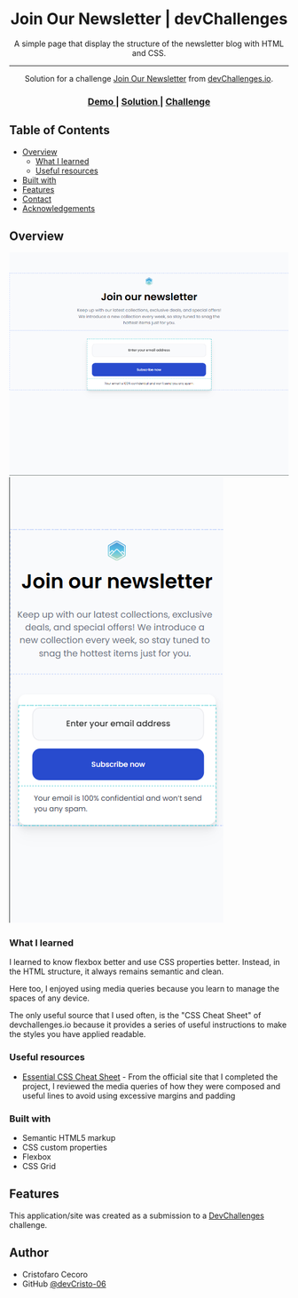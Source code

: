 <!-- Please update value in the {}  -->

<h1 align="center">Join Our Newsletter | devChallenges</h1>

<div align="center">
A simple page that display the structure of the newsletter blog with HTML and CSS.
<hr>

Solution for a challenge <a href="https://devchallenges.io/challenge/join-our-newsletter" target="_blank">Join Our Newsletter</a> from <a href="http://devchallenges.io" target="_blank">devChallenges.io</a>.

</div>

<div align="center">
  <h3>
    <a href="https://devcristo-06.github.io/join-newsletter/">
      Demo
    </a>
    <span> | </span>
    <a href="https://devchallenges.io/learn/2-responsive-web/css-essential-cheat-sheet">
      Solution
    </a>
    <span> | </span>
    <a href="https://devchallenges.io/challenge/join-our-newsletter">
      Challenge
    </a>
  </h3>
</div>

<!-- TABLE OF CONTENTS -->

## Table of Contents

- [Overview](#overview)
  - [What I learned](#what-i-learned)
  - [Useful resources](#useful-resources)
- [Built with](#built-with)
- [Features](#features)
- [Contact](#contact)
- [Acknowledgements](#acknowledgements)

<!-- OVERVIEW -->

## Overview

![screenshot-desktop](./assets/screenshot-desktop.png)
![screenshot-mobile](./assets/screenshot-mobile.png)

<!--
Introduce your projects by taking a screenshot or a gif. Try to tell visitors a story about your project by answering:

- What have you learned/improved?
- Your wisdom? :)
-->

### What I learned

I learned to know flexbox better and use CSS properties better.
Instead, in the HTML structure, it always remains semantic and clean.

Here too, I enjoyed using media queries because you learn to manage the spaces of any device.

The only useful source that I used often, is the "CSS Cheat Sheet" of devchallenges.io because it provides a series of useful instructions to make the styles you have applied readable.

<!-- Use this section to recap over some of your major learnings while working through this project. Writing these out and providing code samples of areas you want to highlight is a great way to reinforce your own knowledge. -->

### Useful resources

- [Essential CSS Cheat Sheet](https://devchallenges.io/learn/2-responsive-web/css-essential-cheat-sheet#9.-Media-Queries) - From the official site that I completed the project, I reviewed the media queries of how they were composed and useful lines to avoid using excessive margins and padding
<!--
- [Example resource 1](https://www.example.com) - This helped me for XYZ reason. I really liked this pattern and will use it going forward.
- [Example resource 2](https://www.example.com) - This is an amazing article which helped me finally understand XYZ. I'd recommend it to anyone still learning this concept.
  -->

### Built with

<!-- This section should list any major frameworks that you built your project using. Here are a few examples.-->

- Semantic HTML5 markup
- CSS custom properties
- Flexbox
- CSS Grid

## Features

<!-- List the features of your application or follow the template. Don't share the figma file here :) -->

This application/site was created as a submission to a [DevChallenges](https://devchallenges.io/challenges-dashboard) challenge.

## Author

- Cristofaro Cecoro
- GitHub [@devCristo-06](https://github.com/devCristo-06)
